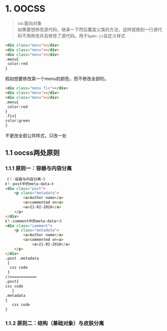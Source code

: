 
# 1. OOCSS
> oo:面向对象  
> 如果要想修改源代码，继承一下然后覆盖父类的方法，这样就做到一行源代码不用修改并且修改了源代码。用于`bpmn-js`自定义样式

```html
<div class="menu"></div>
<div class="menu"></div>
<div class="menu"></div>
.menu{
 color:red
}
```
假如想要修改第一个menu的颜色，而不修改全部的。

```html
<div class="menu fix"></div>
<div class="menu"></div>
<div class="menu"></div>
.menu{
 color:red
}
.fix{
color:green
}
```
不更改全部公共样式，只改一处
## 1.1 oocss两处原则
### 1.1.1 原则一：容器与内容分离
```html
《！-容器与内容分离-》
《！-post中的meta-data-》
<div class="post">
    <p class="metadata">
        <a>Author name</a>
        <a>commented on<a>
        <a>21-02-2010</a>
    </p>
</div>
《！-comment中的meta-data一》
<div class="comment">
    <p class="metadata">
        <a>Author name</a>
        <a>commented on<a>
            <a>21-02-2010</a>
    </p>
</div>
.post .metadata
 {
  css code
 }
//============
.post{
css code
   }
.metadata
{
   css code
}
```
### 1.1.2 原则二：结构（基础对象）与皮肤分离
